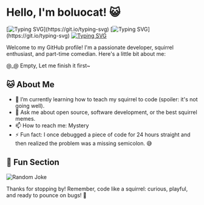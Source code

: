 # Hello, I'm boluocat! 😺

[![Typing SVG](https://readme-typing-svg.demolab.com?font=Fira+Code&size=15&pause=1000&color=F71A97&width=435&lines=Hi%2C+I'm+Astra!+I'm+a+passionate+developer.)](https://git.io/typing-svg)
[![Typing SVG](https://readme-typing-svg.demolab.com?font=Fira+Code&size=15&pause=1000&color=F71A97&width=435&lines=squirrel+enthusiast%2C+and+part-time+comedian.)](https://git.io/typing-svg)
[![Typing SVG](https://readme-typing-svg.demolab.com?font=Fira+Code&size=15&pause=1000&color=1796F7&width=435&lines=Here's+a+little+bit+about+me%3A)](https://git.io/typing-svg)


Welcome to my GitHub profile! I'm a passionate developer, squirrel enthusiast, and part-time comedian. Here's a little bit about me:

@_@ Empty, Let me finish it first~

## 🐱 About Me
- 🌱 I’m currently learning how to teach my squirrel to code (spoiler: it's not going well).
- 💬 Ask me about open source, software development, or the best squirrel memes.
- 📫 How to reach me: Mystery
- ⚡ Fun fact: I once debugged a piece of code for 24 hours straight and then realized the problem was a missing semicolon. 😅 


## 🎨 Fun Section
![Random Joke](https://readme-jokes.vercel.app/api)


Thanks for stopping by! Remember, code like a squirrel: curious, playful, and ready to pounce on bugs! 🐾
